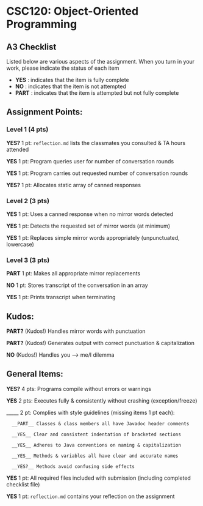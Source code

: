 # CSC120: Object-Oriented Programming
## A3 Checklist

Listed below are various aspects of the assignment.  When you turn in your work, please indicate the status of each item

- **YES** : indicates that the item is fully complete
- **NO** : indicates that the item is not attempted
- **PART** : indicates that the item is attempted but not fully complete


## Assignment Points:

### Level 1 (4 pts)

__YES?__ 1 pt: `reflection.md` lists the classmates you consulted & TA hours attended

__YES__ 1 pt: Program queries user for number of conversation rounds

__YES__ 1 pt: Program carries out requested number of conversation rounds

__YES?__ 1 pt: Allocates static array of canned responses

### Level 2 (3 pts)

__YES__ 1 pt: Uses a canned response when no mirror words detected

__YES__ 1 pt: Detects the requested set of mirror words (at minimum)

__YES__ 1 pt: Replaces simple mirror words appropriately (unpunctuated, lowercase)

### Level 3 (3 pts)

__PART__ 1 pt: Makes all appropriate mirror replacements

__NO__ 1 pt: Stores transcript of the conversation in an array

__YES__ 1 pt: Prints transcript when terminating

## Kudos:

__PART?__ (Kudos!) Handles mirror words with punctuation

__PART?__ (Kudos!) Generates output with correct punctuation & capitalization

__NO__ (Kudos!) Handles you --> me/I dilemma



## General Items:

__YES?__ 4 pts: Programs compile without errors or warnings

__YES__ 2 pts: Executes fully & consistently without crashing (exception/freeze)

_____ 2 pt: Complies with style guidelines (missing items 1 pt each):

      __PART__ Classes & class members all have Javadoc header comments

      __YES__ Clear and consistent indentation of bracketed sections

      __YES__ Adheres to Java conventions on naming & capitalization

      __YES__ Methods & variables all have clear and accurate names

      __YES?__ Methods avoid confusing side effects

__YES__ 1 pt: All required files included with submission (including completed checklist file)

__YES__ 1 pt: `reflection.md` contains your reflection on the assignment
